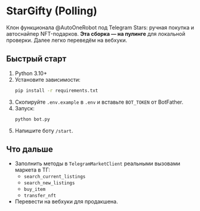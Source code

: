 # StarGifty (Polling)

Клон функционала @AutoOneRobot под Telegram Stars: ручная покупка и автоснайпер NFT-подарков.
**Эта сборка — на пулинге** для локальной проверки. Далее легко переведём на вебхуки.

## Быстрый старт
1) Python 3.10+
2) Установите зависимости:
   ```bash
   pip install -r requirements.txt
   ```
3) Скопируйте `.env.example` в `.env` и вставьте `BOT_TOKEN` от BotFather.
4) Запуск:
   ```bash
   python bot.py
   ```
5) Напишите боту `/start`.

## Что дальше
- Заполнить методы в `TelegramMarketClient` реальными вызовами маркета в ТГ:
  - `search_current_listings`
  - `search_new_listings`
  - `buy_item`
  - `transfer_nft`
- Перевести на вебхуки для продакшена.

